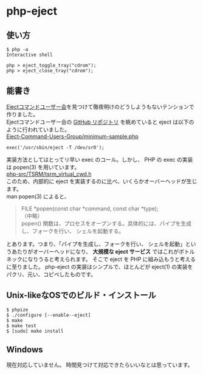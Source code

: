 php-eject
=====================

使い方
---------------------

    $ php -a
    Interactive shell
    
    php > eject_toggle_tray("cdrom");
    php > eject_close_tray("cdrom");


能書き
---------------------
[Ejectコマンドユーザー会](http://eject.kokuda.org/)を見つけて徹夜明けのどうしようもないテンションで作りました。  
Ejectコマンドユーザー会の [GitHub リポジトリ](https://github.com/Akkiesoft/Eject-Command-Users-Group/) を眺めていると eject は以下のように行われていました。  
[Eject-Command-Users-Group/minimum-sample.php](https://github.com/Akkiesoft/Eject-Command-Users-Group/blob/14fd8b020812182a3156dcade6dcdb84b872ddab/minimum-sample.php#L4)

    exec('/usr/sbin/eject -T /dev/sr0');

実装方法としてはとってリ早い exec のコール。しかし、 PHP の exec の実装は popen(3) を用いています。  
[php-src/TSRM/tsrm_virtual_cwd.h](https://github.com/php/php-src/blob/8775a37559caa67b2b8d5ede02cde2bac2f974e0/TSRM/tsrm_virtual_cwd.h#L311)  
このため、内部的に eject を実装するのに比べ、いくらかオーバーヘッドが生じます。  
man popen(3) によると、

> FILE *popen(const char *command, const char *type);  
> （中略）  
> popen() 関数は、プロセスをオープンする。具体的には、パイプを生成し、フォークを行い、 シェルを起動する。

とあります。つまり、「パイプを生成し、フォークを行い、 シェルを起動」というあたりがオーバーヘッドになり、
 **大規模な eject サービス** ではこれがボトルネックになりうると考えられます。
そこで eject を PHP に組み込もうと考えるに至りました。
php-eject の実装はシンプルで、ほとんどが eject(1) の実装をパクリ、元い、コピペしたものです。

Unix-likeなOSでのビルド・インストール
---------------------

    $ phpize
    $ ./configure [--enable--eject] 
    $ make
    $ make test
    $ [sudo] make install


Windows
---------------------
現在対応していません。
時間見つけて対応できたらいいなとは思っています。
